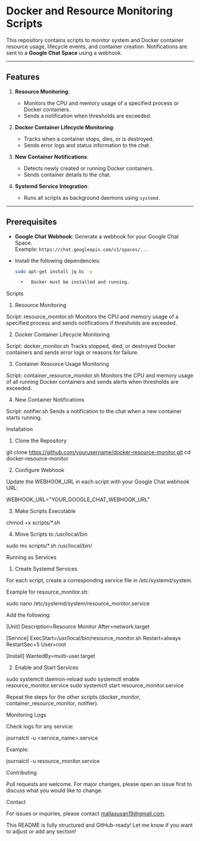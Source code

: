 # Docker and Resource Monitoring Scripts

This repository contains scripts to monitor system and Docker container resource usage, lifecycle events, and container creation. Notifications are sent to a **Google Chat Space** using a webhook.

---

## Features

1. **Resource Monitoring**:
   - Monitors the CPU and memory usage of a specified process or Docker containers.
   - Sends a notification when thresholds are exceeded.

2. **Docker Container Lifecycle Monitoring**:
   - Tracks when a container stops, dies, or is destroyed.
   - Sends error logs and status information to the chat.

3. **New Container Notifications**:
   - Detects newly created or running Docker containers.
   - Sends container details to the chat.

4. **Systemd Service Integration**:
   - Runs all scripts as background daemons using `systemd`.

---

## Prerequisites

- **Google Chat Webhook**: Generate a webhook for your Google Chat Space.  
  Example: `https://chat.googleapis.com/v1/spaces/...`

- Install the following dependencies:
  ```bash
  sudo apt-get install jq bc -y

	•	Docker must be installed and running.

Scripts

1. Resource Monitoring

Script: resource_monitor.sh
Monitors the CPU and memory usage of a specified process and sends notifications if thresholds are exceeded.

2. Docker Container Lifecycle Monitoring

Script: docker_monitor.sh
Tracks stopped, died, or destroyed Docker containers and sends error logs or reasons for failure.

3. Container Resource Usage Monitoring

Script: container_resource_monitor.sh
Monitors the CPU and memory usage of all running Docker containers and sends alerts when thresholds are exceeded.

4. New Container Notifications

Script: notifier.sh
Sends a notification to the chat when a new container starts running.

Installation

1. Clone the Repository

git clone https://github.com/yourusername/docker-resource-monitor.git
cd docker-resource-monitor

2. Configure Webhook

Update the WEBHOOK_URL in each script with your Google Chat webhook URL:

WEBHOOK_URL="YOUR_GOOGLE_CHAT_WEBHOOK_URL"

3. Make Scripts Executable

chmod +x scripts/*.sh

4. Move Scripts to /usr/local/bin

sudo mv scripts/*.sh /usr/local/bin/

Running as Services

1. Create Systemd Services

For each script, create a corresponding service file in /etc/systemd/system.

Example for resource_monitor.sh:

sudo nano /etc/systemd/system/resource_monitor.service

Add the following:

[Unit]
Description=Resource Monitor
After=network.target

[Service]
ExecStart=/usr/local/bin/resource_monitor.sh
Restart=always
RestartSec=5
User=root

[Install]
WantedBy=multi-user.target

2. Enable and Start Services

sudo systemctl daemon-reload
sudo systemctl enable resource_monitor.service
sudo systemctl start resource_monitor.service

Repeat the steps for the other scripts (docker_monitor, container_resource_monitor, notifier).

Monitoring Logs

Check logs for any service:

journalctl -u <service_name>.service

Example:

journalctl -u resource_monitor.service

Contributing

Pull requests are welcome. For major changes, please open an issue first to discuss what you would like to change.

Contact

For issues or inquiries, please contact mallasusan19@gmail.com.

This README is fully structured and GitHub-ready! Let me know if you want to adjust or add any section!
